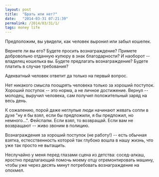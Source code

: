 ```yaml
---
layout: post
title:  "Брать или нет?"
date:   "2014-03-31 07:21:39"
permalink: /2014/03/31/1/
tags: money life
---
```


Предположим, вы увидели, как человек выронил или забыл кошелек.

Вернете ли вы его? Будете просить вознаграждение? Примете добровольно
отданную купюру в знак благодарности? И наоборот -- владелец кошелька
вы. Будете предлагать вознаграждение? Будете платить в случае
требования?

Адекватный человек ответит да только на первый вопрос.

Нет никакого смысла поощрять человека только за хороший
поступок. Хороший поступок -- это норма, а не личное
достижение. Вернул -- молодец, выручил человека, сам получил
положительный заряд на весь день.

К сожалению, порой даже неглупые люди начинают жевать сопли в духе "ну
я бы взял, если бы предложили, я бы предложил, но
немного...". Фейспалм. Если взял, то возвращай. Если вам не возвращают
-- живо звоним в полицию.

Вознаграждения за хороший поступок (не работу!) -- есть обычная
взятка, естесственность которой так глубоко вошла в нашу жизнь, что
уже так просто не вытащить.

Неслучайно у меня перед глазами сцена из детства: сосед-алкаш, яростно
предлагающий помочь моему отцу отремонтировать машину, чтобы уже через
десять минут потребовать вознаграждение на опохмел.
